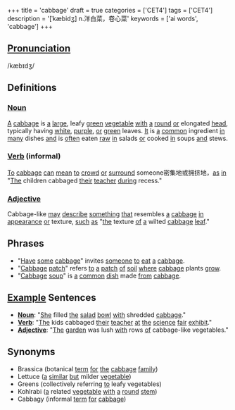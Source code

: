 +++
title = 'cabbage'
draft = true
categories = ['CET4']
tags = ['CET4']
description = '[ˈkæbidʒ] n.洋白菜，卷心菜'
keywords = ['ai words', 'cabbage']
+++

## [Pronunciation](/post/pronunciation/)
/kæbɪdʒ/

## Definitions
### [Noun](/post/noun/)
[A](/post/a/) [cabbage](/post/cabbage/) is [a](/post/a/) [large](/post/large/), leafy [green](/post/green/) [vegetable](/post/vegetable/) [with](/post/with/) [a](/post/a/) [round](/post/round/) [or](/post/or/) elongated [head](/post/head/), typically having [white](/post/white/), [purple](/post/purple/), [or](/post/or/) [green](/post/green/) leaves. [It](/post/it/) is [a](/post/a/) [common](/post/common/) ingredient [in](/post/in/) [many](/post/many/) dishes [and](/post/and/) is [often](/post/often/) eaten [raw](/post/raw/) [in](/post/in/) salads [or](/post/or/) cooked [in](/post/in/) soups [and](/post/and/) stews.

### [Verb](/post/verb/) (informal)
[To](/post/to/) [cabbage](/post/cabbage/) [can](/post/can/) [mean](/post/mean/) [to](/post/to/) [crowd](/post/crowd/) [or](/post/or/) [surround](/post/surround/) someone密集地或拥挤地，[as](/post/as/) [in](/post/in/) "[The](/post/the/) children cabbaged [their](/post/their/) [teacher](/post/teacher/) [during](/post/during/) recess."

### [Adjective](/post/adjective/)
Cabbage-like [may](/post/may/) [describe](/post/describe/) [something](/post/something/) [that](/post/that/) resembles [a](/post/a/) [cabbage](/post/cabbage/) [in](/post/in/) [appearance](/post/appearance/) [or](/post/or/) texture, [such](/post/such/) [as](/post/as/) "[the](/post/the/) texture [of](/post/of/) [a](/post/a/) wilted [cabbage](/post/cabbage/) [leaf](/post/leaf/)."

## Phrases
- "[Have](/post/have/) [some](/post/some/) [cabbage](/post/cabbage/)" invites [someone](/post/someone/) [to](/post/to/) [eat](/post/eat/) [a](/post/a/) [cabbage](/post/cabbage/).
- "[Cabbage](/post/cabbage/) [patch](/post/patch/)" refers [to](/post/to/) [a](/post/a/) [patch](/post/patch/) [of](/post/of/) [soil](/post/soil/) [where](/post/where/) [cabbage](/post/cabbage/) plants [grow](/post/grow/).
- "[Cabbage](/post/cabbage/) [soup](/post/soup/)" is [a](/post/a/) [common](/post/common/) [dish](/post/dish/) made [from](/post/from/) [cabbage](/post/cabbage/).

## [Example](/post/example/) Sentences
- **[Noun](/post/noun/)**: "[She](/post/she/) filled [the](/post/the/) [salad](/post/salad/) [bowl](/post/bowl/) [with](/post/with/) shredded [cabbage](/post/cabbage/)."
- **[Verb](/post/verb/)**: "[The](/post/the/) kids cabbaged [their](/post/their/) [teacher](/post/teacher/) [at](/post/at/) [the](/post/the/) [science](/post/science/) [fair](/post/fair/) [exhibit](/post/exhibit/)."
- **[Adjective](/post/adjective/)**: "[The](/post/the/) [garden](/post/garden/) was lush [with](/post/with/) rows [of](/post/of/) cabbage-like vegetables."

## Synonyms
- Brassica (botanical [term](/post/term/) [for](/post/for/) [the](/post/the/) [cabbage](/post/cabbage/) [family](/post/family/))
- Lettuce ([a](/post/a/) [similar](/post/similar/) [but](/post/but/) milder [vegetable](/post/vegetable/))
- Greens (collectively referring [to](/post/to/) leafy vegetables)
- Kohlrabi ([a](/post/a/) related [vegetable](/post/vegetable/) [with](/post/with/) [a](/post/a/) [round](/post/round/) [stem](/post/stem/))
- Cabbagy (informal [term](/post/term/) [for](/post/for/) [cabbage](/post/cabbage/))
